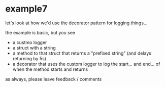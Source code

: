 # example7

let's look at how we'd use the decorator pattern for logging things...

the example is basic, but you see
- a custmo logger
- a struct with a string
- a method to that struct that returns a "prefixed string" (and delays returning by 5s)
- a decorator that uses the custom logger to log the start... and end... of when the method starts and returns

as always, please leave feedback / comments 

